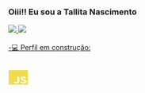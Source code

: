 ### Oiii!! Eu sou a Tallita Nascimento

<div>
  <a href="https://github.com/Talli-ns" >
  <img height='180em' src="https://github-readme-stats.vercel.app/api?username=talli-ns&show_icons=true&theme=dracula"/>
  <img height="180em" src="https://github-readme-stats.vercel.app/api/top-langs/?username=talli-ns&theme=dracula"/>
 </div>
<div style="display; inline-block"><br>
  -💻 Perfil em construção:
     
  <br><img aling="center" alt="Talli-js" height="30" width="40" src="https://raw.githubusercontent.com/devicons/devicon/master/icons/javascript/javascript-plain.svg">

</div>

<!--
**Talli-ns/talli-ns** is a ✨ _special_ ✨ repository because its `README.md` (this file) appears on your GitHub profile.

Here are some ideas to get you started:

- 🔭 I’m currently working on ...
- 🌱 I’m currently learning ...
- 👯 I’m looking to collaborate on ...
- 🤔 I’m looking for help with ...
- 💬 Ask me about ...
- 📫 How to reach me: ...
- 😄 Pronouns: ...
- ⚡ Fun fact: ...
-->
